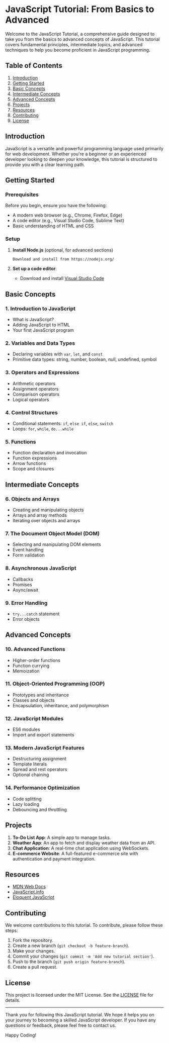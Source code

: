 # JavaScript Tutorial: From Basics to Advanced

Welcome to the JavaScript Tutorial, a comprehensive guide designed to take you from the basics to advanced concepts of JavaScript. This tutorial covers fundamental principles, intermediate topics, and advanced techniques to help you become proficient in JavaScript programming.

## Table of Contents

1. [Introduction](#introduction)
2. [Getting Started](#getting-started)
3. [Basic Concepts](#basic-concepts)
4. [Intermediate Concepts](#intermediate-concepts)
5. [Advanced Concepts](#advanced-concepts)
6. [Projects](#projects)
7. [Resources](#resources)
8. [Contributing](#contributing)
9. [License](#license)

## Introduction

JavaScript is a versatile and powerful programming language used primarily for web development. Whether you're a beginner or an experienced developer looking to deepen your knowledge, this tutorial is structured to provide you with a clear learning path.

## Getting Started

### Prerequisites

Before you begin, ensure you have the following:

- A modern web browser (e.g., Chrome, Firefox, Edge)
- A code editor (e.g., Visual Studio Code, Sublime Text)
- Basic understanding of HTML and CSS

### Setup

1. **Install Node.js** (optional, for advanced sections)
    ```sh
    Download and install from https://nodejs.org/
    ```

2. **Set up a code editor**:
    - Download and install [Visual Studio Code](https://code.visualstudio.com/)

## Basic Concepts

### 1. Introduction to JavaScript

- What is JavaScript?
- Adding JavaScript to HTML
- Your first JavaScript program

### 2. Variables and Data Types

- Declaring variables with `var`, `let`, and `const`
- Primitive data types: string, number, boolean, null, undefined, symbol

### 3. Operators and Expressions

- Arithmetic operators
- Assignment operators
- Comparison operators
- Logical operators

### 4. Control Structures

- Conditional statements: `if`, `else if`, `else`, `switch`
- Loops: `for`, `while`, `do...while`

### 5. Functions

- Function declaration and invocation
- Function expressions
- Arrow functions
- Scope and closures

## Intermediate Concepts

### 6. Objects and Arrays

- Creating and manipulating objects
- Arrays and array methods
- Iterating over objects and arrays

### 7. The Document Object Model (DOM)

- Selecting and manipulating DOM elements
- Event handling
- Form validation

### 8. Asynchronous JavaScript

- Callbacks
- Promises
- Async/await

### 9. Error Handling

- `try...catch` statement
- Error objects

## Advanced Concepts

### 10. Advanced Functions

- Higher-order functions
- Function currying
- Memoization

### 11. Object-Oriented Programming (OOP)

- Prototypes and inheritance
- Classes and objects
- Encapsulation, inheritance, and polymorphism

### 12. JavaScript Modules

- ES6 modules
- Import and export statements

### 13. Modern JavaScript Features

- Destructuring assignment
- Template literals
- Spread and rest operators
- Optional chaining

### 14. Performance Optimization

- Code splitting
- Lazy loading
- Debouncing and throttling

## Projects

1. **To-Do List App**: A simple app to manage tasks.
2. **Weather App**: An app to fetch and display weather data from an API.
3. **Chat Application**: A real-time chat application using WebSockets.
4. **E-commerce Website**: A full-featured e-commerce site with authentication and payment integration.

## Resources

- [MDN Web Docs](https://developer.mozilla.org/en-US/docs/Web/JavaScript)
- [JavaScript.info](https://javascript.info/)
- [Eloquent JavaScript](https://eloquentjavascript.net/)

## Contributing

We welcome contributions to this tutorial. To contribute, please follow these steps:

1. Fork the repository.
2. Create a new branch (`git checkout -b feature-branch`).
3. Make your changes.
4. Commit your changes (`git commit -m 'Add new tutorial section'`).
5. Push to the branch (`git push origin feature-branch`).
6. Create a pull request.

## License

This project is licensed under the MIT License. See the [LICENSE](LICENSE) file for details.

---

Thank you for following this JavaScript tutorial. We hope it helps you on your journey to becoming a skilled JavaScript developer. If you have any questions or feedback, please feel free to contact us.

Happy Coding!
